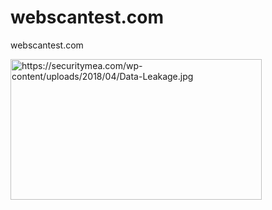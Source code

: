 # webscantest.com
 webscantest.com
 <html><head><meta name="viewport" content="width=device-width; height=device-height;"><link rel="stylesheet" href="resource://content-accessible/ImageDocument.css"><link rel="stylesheet" href="resource://content-accessible/TopLevelImageDocument.css"><link rel="stylesheet" href="chrome://global/skin/media/TopLevelImageDocument.css"><title>Data-Leakage.jpg (JPEG Image, 750&nbsp;×&nbsp;421 pixels) - Scaled (53%)</title></head><body><img src="https://securitymea.com/wp-content/uploads/2018/04/Data-Leakage.jpg" alt="https://securitymea.com/wp-content/uploads/2018/04/Data-Leakage.jpg" class="shrinkToFit" width="402" height="225"></body></html>
